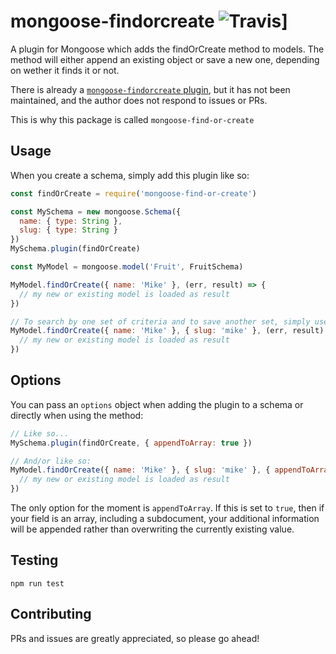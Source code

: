 # mongoose-findorcreate ![Travis](https://img.shields.io/travis/mtimofiiv/mongoose-findorcreate.svg)]

A plugin for Mongoose which adds the findOrCreate method to models. The method will either append an existing object or save a new one, depending on wether it finds it or not.

There is already a [`mongoose-findorcreate` plugin](https://github.com/drudge/mongoose-findorcreate), but it has not been maintained, and the author does not respond to issues or PRs.

This is why this package is called `mongoose-find-or-create`

## Usage

When you create a schema, simply add this plugin like so:

```js
const findOrCreate = require('mongoose-find-or-create')

const MySchema = new mongoose.Schema({
  name: { type: String },
  slug: { type: String }
})
MySchema.plugin(findOrCreate)

const MyModel = mongoose.model('Fruit', FruitSchema)

MyModel.findOrCreate({ name: 'Mike' }, (err, result) => {
  // my new or existing model is loaded as result
})

// To search by one set of criteria and to save another set, simply use a second object:
MyModel.findOrCreate({ name: 'Mike' }, { slug: 'mike' }, (err, result) => {
  // my new or existing model is loaded as result
})

```

## Options

You can pass an `options` object when adding the plugin to a schema or directly when using the method:

```js
// Like so...
MySchema.plugin(findOrCreate, { appendToArray: true })

// And/or like so:
MyModel.findOrCreate({ name: 'Mike' }, { slug: 'mike' }, { appendToArray: true }, (err, result) => {
  // my new or existing model is loaded as result
})
```

The only option for the moment is `appendToArray`. If this is set to `true`, then if your field is an array, including a subdocument, your additional information will be appended rather than overwriting the currently existing value.

## Testing

```
npm run test
```

## Contributing

PRs and issues are greatly appreciated, so please go ahead!
